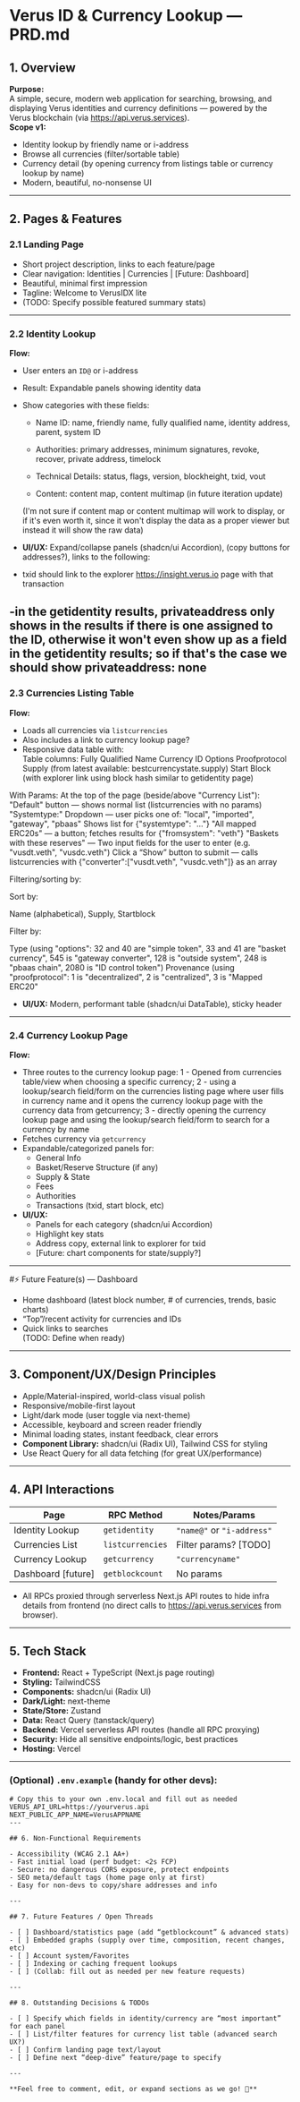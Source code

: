 # Verus ID & Currency Lookup — PRD.md

## 1. Overview

**Purpose:**  
A simple, secure, modern web application for searching, browsing, and displaying Verus identities and currency definitions — powered by the Verus blockchain (via https://api.verus.services).  
**Scope v1:**  
- Identity lookup by friendly name or i-address  
- Browse all currencies (filter/sortable table)  
- Currency detail (by opening currency from listings table or currency lookup by name)  
- Modern, beautiful, no-nonsense UI

---

## 2. Pages & Features

### 2.1 Landing Page

- Short project description, links to each feature/page
- Clear navigation: Identities | Currencies | [Future: Dashboard]
- Beautiful, minimal first impression
- Tagline: Welcome to VerusIDX lite
- (TODO: Specify possible featured summary stats)

---

### 2.2 Identity Lookup

**Flow:**
- User enters an `ID@` or i-address
- Result: Expandable panels showing identity data
- Show categories with these fields:  
    - Name ID:  name, friendly name, fully qualified name, identity address, parent, system ID
    - Authorities: primary addresses, minimum signatures, revoke, recover, private address, timelock
    - Technical Details: status, flags, version, blockheight, txid, vout
    
    - Content: content map, content multimap (in future iteration update)

    (I'm not sure if content map or content multimap will work to display, or if it's even worth it, since it won't display the data as a proper viewer but instead it will show the raw data)  
       
- **UI/UX:** Expand/collapse panels (shadcn/ui Accordion), (copy buttons for addresses?), links to the following:
- txid should link to the explorer https://insight.verus.io page with that transaction

-in the getidentity results, privateaddress only shows in the results if there is one assigned to the ID, otherwise it won't even show up as a field in the getidentity results; so if that's the case we should show privateaddress: none
---

### 2.3 Currencies Listing Table

**Flow:**
- Loads all currencies via `listcurrencies`
- Also includes a link to currency lookup page?
- Responsive data table with:  
    Table columns:
Fully Qualified Name
Currency ID
Options
Proofprotocol
Supply (from latest available: bestcurrencystate.supply)
Start Block (with explorer link using block hash similar to getidentity page)

With Params:
At the top of the page (beside/above "Currency List"):
"Default" button — shows normal list (listcurrencies with no params)
"Systemtype:" Dropdown — user picks one of: "local", "imported", "gateway", "pbaas"
Shows list for {"systemtype": "..."}
"All mapped ERC20s" — a button; fetches results for {"fromsystem": "veth"}
"Baskets with these reserves" —
Two input fields for the user to enter (e.g. "vusdt.veth", "vusdc.veth")
Click a “Show” button to submit — calls listcurrencies with {"converter":["vusdt.veth", "vusdc.veth"]} as an array


Filtering/sorting by:

Sort by:

Name (alphabetical), 
Supply,
Startblock

Filter by:

Type (using "options":  32 and 40 are "simple token", 33 and 41 are "basket currency", 545 is "gateway converter", 128 is "outside system", 248 is "pbaas chain", 2080 is "ID control token") 
Provenance (using "proofprotocol": 1 is "decentralized", 2 is "centralized", 3 is "Mapped ERC20" 

- **UI/UX:** Modern, performant table (shadcn/ui DataTable), sticky header

---

### 2.4 Currency Lookup Page

**Flow:**
- Three routes to the currency lookup page: 1 - Opened from currencies table/view when choosing a specific currency; 2 - using a lookup/search field/form on the currencies listing page where user fills in currency name and it opens the currency lookup page with the currency data from getcurrency; 3 - directly opening the currency lookup page and using the lookup/search field/form to search for a currency by name 
- Fetches currency via `getcurrency`
- Expandable/categorized panels for:  
    - General Info  
    - Basket/Reserve Structure (if any)  
    - Supply & State  
    - Fees  
    - Authorities  
    - Transactions (txid, start block, etc)
- **UI/UX:**  
    - Panels for each category (shadcn/ui Accordion)  
    - Highlight key stats  
    - Address copy, external link to explorer for txid  
    - [Future: chart components for state/supply?]

---

#:zap: Future Feature(s) — Dashboard

- Home dashboard (latest block number, # of currencies, trends, basic charts)
- “Top”/recent activity for currencies and IDs
- Quick links to searches  
(TODO: Define when ready)

---

## 3. Component/UX/Design Principles

- Apple/Material-inspired, world-class visual polish  
- Responsive/mobile-first layout  
- Light/dark mode (user toggle via next-theme)
- Accessible, keyboard and screen reader friendly
- Minimal loading states, instant feedback, clear errors
- **Component Library:** shadcn/ui (Radix UI), Tailwind CSS for styling  
- Use React Query for all data fetching (for great UX/performance)

---

## 4. API Interactions

| Page               | RPC Method         | Notes/Params                               |
|--------------------|-------------------|--------------------------------------------|
| Identity Lookup    | `getidentity`     | `"name@"` or `"i-address"`                 |
| Currencies List    | `listcurrencies`  | Filter params? [TODO]                      |
| Currency Lookup    | `getcurrency`     | `"currencyname"`                           |
| Dashboard [future] | `getblockcount`   | No params                                  |

- All RPCs proxied through serverless Next.js API routes to hide infra details from frontend (no direct calls to https://api.verus.services from browser).

---

## 5. Tech Stack

- **Frontend:** React + TypeScript (Next.js page routing)
- **Styling:** TailwindCSS
- **Components:** shadcn/ui (Radix UI)
- **Dark/Light:** next-theme
- **State/Store:** Zustand
- **Data:** React Query (tanstack/query)
- **Backend:** Vercel serverless API routes (handle all RPC proxying)
- **Security:** Hide all sensitive endpoints/logic, best practices
- **Hosting:** Vercel


---

### (Optional) **`.env.example` (handy for other devs):**

```env
# Copy this to your own .env.local and fill out as needed
VERUS_API_URL=https://yourverus.api
NEXT_PUBLIC_APP_NAME=VerusAPPNAME
---

## 6. Non-Functional Requirements

- Accessibility (WCAG 2.1 AA+)
- Fast initial load (perf budget: <2s FCP)
- Secure: no dangerous CORS exposure, protect endpoints
- SEO meta/default tags (home page only at first)
- Easy for non-devs to copy/share addresses and info

---

## 7. Future Features / Open Threads

- [ ] Dashboard/statistics page (add “getblockcount” & advanced stats)
- [ ] Embedded graphs (supply over time, composition, recent changes, etc)
- [ ] Account system/Favorites
- [ ] Indexing or caching frequent lookups
- [ ] (Collab: fill out as needed per new feature requests)

---

## 8. Outstanding Decisions & TODOs

- [ ] Specify which fields in identity/currency are “most important” for each panel
- [ ] List/filter features for currency list table (advanced search UX?)
- [ ] Confirm landing page text/layout
- [ ] Define next “deep-dive” feature/page to specify

---

**Feel free to comment, edit, or expand sections as we go! 🍐**